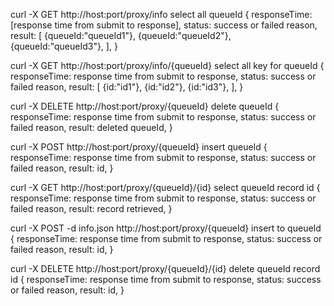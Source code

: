 curl -X GET http://host:port/proxy/info
	select all queueId
	{
		responseTime: [response time from submit to response],
		status: success or failed reason,
		result: [
			{queueId:"queueId1"},
			{queueId:"queueId2"},
			{queueId:"queueId3"},
		],
	}

curl -X GET http://host:port/proxy/info/{queueId}
	select all key for queueId
	{
		responseTime: response time from submit to response,
		status: success or failed reason,
		result: [
			{id:"id1"},
			{id:"id2"},
			{id:"id3"},
		],
	}

curl -X DELETE http://host:port/proxy/{queueId}
	delete queueId
	{
		responseTime: response time from submit to response,
		status: success or failed reason,
		result: deleted queueId,
	}

curl -X POST http://host:port/proxy/{queueId}
	insert queueId
	{
		responseTime: response time from submit to response,
		status: success or failed reason,
		result: id,
	}


curl -X GET http://host:port/proxy/{queueId}/{id}
	select queueId record id
	{
		responseTime: response time from submit to response,
		status: success or failed reason,
		result: record retrieved,
	}

curl -X POST -d info.json http://host:port/proxy/{queueId}
	insert to queueId
	{
		responseTime: response time from submit to response,
		status: success or failed reason,
		result: id,
	}

curl -X DELETE http://host:port/proxy/{queueId}/{id}
	delete queueId record id
	{
		responseTime: response time from submit to response,
		status: success or failed reason,
		result: id,
	}

